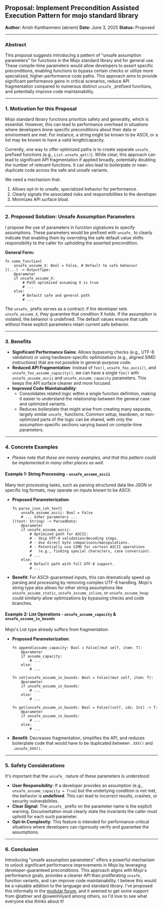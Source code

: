 ## Proposal: Implement Precondition Assisted Execution Pattern for mojo standard library

**Author:** Anish Kanthamneni (akneni)
**Date:** June 3, 2025
**Status:** Proposed

---

### Abstract

This proposal suggests introducing a pattern of "unsafe assumption parameters"
for functions in the Mojo standard library and for general use. These
compile-time parameters would allow developers to assert specific
preconditions, enabling functions to bypass certain checks or utilize more
specialized, higher-performance code paths. This approach aims to provide
significant performance gains in critical scenarios, reduce API fragmentation
compared to numerous distinct `unsafe_` prefixed functions, and potentially
improve code maintainability.

---

### 1. Motivation for this Proposal

Mojo standard library functions prioritize safety and generality, which is
essential. However, this can lead to performance overhead in situations where
developers *know* specific preconditions about their data or environment are
met. For instance, a string might be known to be ASCII, or a list may be
known to have a valid length/capacity.

Currently, one way to offer optimized paths is to create separate `unsafe_`
prefixed functions (e.g., `List.unsafe_get()`). While clear, this approach
can lead to significant API fragmentation if applied broadly, potentially
doubling the number of relevant functions. It can also lead to boilerplate or
near-duplicate code across the safe and unsafe variants.

We need a mechanism that:

1. Allows opt-in to unsafe, specialized behavior for performance.
2. Clearly signals the associated risks and responsibilities to the developer.
3. Minimizes API surface bloat.

---

### 2. Proposed Solution: Unsafe Assumption Parameters

I propose the use of parameters in function signatures to specify assumptions.
These parameters would be prefixed with `unsafe_` to clearly indicate that
enabling them by overriding the safe default value shifts responsibility to the
caller for upholding the asserted precondition.

**General Form:**

```mojo
fn some_function[
    unsafe_assume_X: Bool = False, # Default to safe behavior
](...) -> OutputType:
    @parameter
    if unsafe_assume_X:
        # Path optimized assuming X is true
        # ...
    else:
        # Default safe and general path
        # ...
```

The `unsafe_` prefix serves as a contract: if the developer sets
`unsafe_assume_X`, they guarantee that condition X holds. If the assumption is
violated, the behavior is undefined. The default values ensure that calls
without these explicit parameters retain current safe behavior.

---

### 3. Benefits

- **Significant Performance Gains**: Allows bypassing checks (e.g., UTF-8
    validation) or using hardware-specific optimizations (e.g., aligned SIMD
    instructions) that are not possible in general-purpose code.
- **Reduced API Fragmentation**: Instead of `foo()`, `unsafe_foo_ascii()`,
    and `unsafe_foo_assume_capacity()`, we can have a single `foo()` with
    `unsafe_assume_ascii` and `unsafe_assume_capacity` parameters. This keeps
    the API surface cleaner and more focused.
- **Improved Code Maintainability**:
  - Consolidates related logic within a single function definition, making it
        easier to understand the relationship between the general case and
        optimized variants.
  - Reduces boilerplate that might arise from creating many separate, largely
        similar `unsafe_` functions. Common setup, teardown, or non-optimized
        parts of the logic can be shared, with only the assumption-specific
        sections varying based on compile-time parameters.

---

### 4. Concrete Examples

- *Please note that these are merely examples, and that this pattern could be
  implemented in many other places as well*.

#### Example 1: String Processing - `unsafe_assume_ascii`

Many text processing tasks, such as parsing structured data like JSON or
specific log formats, may operate on inputs known to be ASCII.

- **Proposed Parameterization**:

    ```mojo
    fn parse_json_ish_text[
        unsafe_assume_ascii: Bool = False
        # ... other parameters ...
    ](text: String) -> ParsedData:
        @parameter
        if unsafe_assume_ascii:
            # Optimized path for ASCII:
            # - Skip UTF-8 validation/decoding steps.
            # - Use direct byte comparisons/manipulations.
            # - Potentially use SIMD for certain ASCII operations 
            #   (e.g., finding special characters, case conversion).
            # ...
        else:
            # Default path with full UTF-8 support.
            # ...
    ```

- **Benefit**: For ASCII-guaranteed inputs, this can dramatically speed up
    parsing and processing by removing complex UTF-8 handling. Mojo's string
    type also allows for other string assumptions like `unsafe_assume_static`,
    `unsafe_assume_inline`, or `unsafe_assume_heap` could similarly allow
    optimizations by bypassing checks and code branches.

#### Example 2: List Operations - `unsafe_assume_capacity` & `unsafe_assume_in_bounds`

Mojo's List type already suffers from fragmentation.

- **Proposed Parameterization**:

    ```mojo
    fn append[assume_capacity: Bool = False](mut self, item: T):
        @parameter
        if assume_capacity:
            # ...
        else:
            # ...
    
    fn set[unsafe_assume_in_bounds: Bool = False](mut self, item: T):
        @parameter
        if unsafe_assume_in_bounds:
            # ...
        else:
            # ...
    
    fn get[unsafe_assume_in_bounds: Bool = False](self, idx: Int) -> T:
        @parameter
        if unsafe_assume_in_bounds:
            # ...
        else:
            # ...
    ```

- **Benefit**: Decreases fragmentation, simplifies the API, and reduces
    boilerplate code that would have to be duplicated between `.XXX()` and
    `.unsafe_XXX()`.

---

### 5. Safety Considerations

It's important that the `unsafe_` nature of these parameters is understood:

- **User Responsibility**: If a developer provides an assumption (e.g.,
    `unsafe_assume_capacity = True`) but the underlying condition is not met,
    the behavior is **undefined**. This can lead to incorrect results, crashes,
    or security vulnerabilities.
- **Clear Signal**: The `unsafe_` prefix on the parameter name is the explicit
    warning. Documentation must clearly state the invariants the caller must
    uphold for each such parameter.
- **Opt-In Complexity**: This feature is intended for performance-critical
    situations where developers can rigorously verify and guarantee the
    assumptions.

---

### 6. Conclusion

Introducing "unsafe assumption parameters" offers a powerful mechanism to
unlock significant performance improvements in Mojo by leveraging
developer-guaranteed preconditions. This approach aligns with Mojo's
performance goals, provides a cleaner API than proliferating `unsafe_`
function variants, and can improve code maintainability. I believe this would
be a valuable addition to the language and standard library. I've proposed this
informally in the [modular forum](https://forum.modular.com/t/precondition-based-optimization-library-design-proposal/1568/3),
and it seemed to get some support from @lattner and @owenhilyard among others,
so I'd love to see what everyone else thinks about it!
